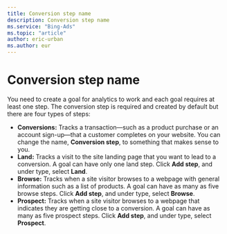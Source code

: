 ```yaml
---
title: Conversion step name
description: Conversion step name
ms.service: "Bing-Ads"
ms.topic: "article"
author: eric-urban
ms.author: eur
---
```


# Conversion step name

You need to create a goal for analytics to work and each goal requires at least one step. The conversion step is required and created by default but there are four types of steps:

- **Conversions:**  Tracks a transaction—such as a product purchase or an account sign-up—that a customer completes on your website. You can change the name, **Conversion step**, to something that makes sense to you.
- **Land:**  Tracks a visit to the site landing page that you want to lead to a conversion. A goal can have only one land step. Click **Add step**, and under type, select **Land**.
- **Browse:**  Tracks when a site visitor browses to a webpage with general information such as a list of products. A goal can have as many as five browse steps. Click **Add step**, and under type, select **Browse**.
- **Prospect:**  Tracks when a site visitor browses to a webpage that indicates they are getting close to a conversion. A goal can have as many as five prospect steps. Click **Add step**, and under type, select **Prospect**.


